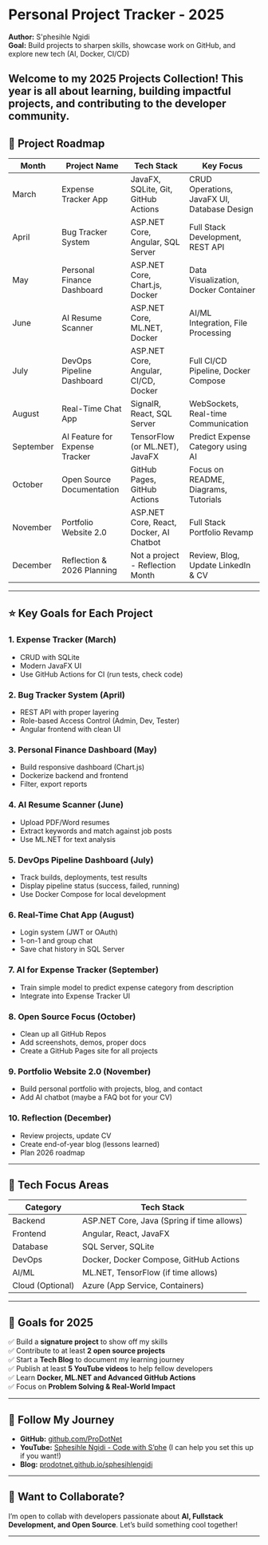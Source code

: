# Personal Project Tracker - 2025  
**Author:** S'phesihle Ngidi  
**Goal:** Build projects to sharpen skills, showcase work on GitHub, and explore new tech (AI, Docker, CI/CD)

Welcome to my **2025 Projects Collection**! This year is all about **learning, building impactful projects, and contributing to the developer community**.
---

## 📅 Project Roadmap

| Month     | Project Name                    | Tech Stack                                               | Key Focus |
|-----------|----------------------------------|---------------------------------------------------|------------|
| March     | Expense Tracker App             | JavaFX, SQLite, Git, GitHub Actions           | CRUD Operations, JavaFX UI, Database Design |
| April     | Bug Tracker System               | ASP.NET Core, Angular, SQL Server          | Full Stack Development, REST API |
| May       | Personal Finance Dashboard   | ASP.NET Core, Chart.js, Docker                  | Data Visualization, Docker Container |
| June      | AI Resume Scanner                  | ASP.NET Core, ML.NET, Docker                       | AI/ML Integration, File Processing |
| July        | DevOps Pipeline Dashboard    | ASP.NET Core, Angular, CI/CD, Docker     | Full CI/CD Pipeline, Docker Compose |
| August   | Real-Time Chat App               | SignalR, React, SQL Server                              | WebSockets, Real-time Communication |
| September | AI Feature for Expense Tracker | TensorFlow (or ML.NET), JavaFX            | Predict Expense Category using AI |
| October   | Open Source Documentation    | GitHub Pages, GitHub Actions                  | Focus on README, Diagrams, Tutorials |
| November | Portfolio Website 2.0            | ASP.NET Core, React, Docker, AI Chatbot | Full Stack Portfolio Revamp |
| December | Reflection & 2026 Planning    | Not a project - Reflection Month          | Review, Blog, Update LinkedIn & CV |

---

## ⭐ Key Goals for Each Project
### 1. Expense Tracker (March)
- CRUD with SQLite
- Modern JavaFX UI
- Use GitHub Actions for CI (run tests, check code)

### 2. Bug Tracker System (April)
- REST API with proper layering
- Role-based Access Control (Admin, Dev, Tester)
- Angular frontend with clean UI

### 3. Personal Finance Dashboard (May)
- Build responsive dashboard (Chart.js)
- Dockerize backend and frontend
- Filter, export reports

### 4. AI Resume Scanner (June)
- Upload PDF/Word resumes
- Extract keywords and match against job posts
- Use ML.NET for text analysis

### 5. DevOps Pipeline Dashboard (July)
- Track builds, deployments, test results
- Display pipeline status (success, failed, running)
- Use Docker Compose for local development

### 6. Real-Time Chat App (August)
- Login system (JWT or OAuth)
- 1-on-1 and group chat
- Save chat history in SQL Server

### 7. AI for Expense Tracker (September)
- Train simple model to predict expense category from description
- Integrate into Expense Tracker UI

### 8. Open Source Focus (October)
- Clean up all GitHub Repos
- Add screenshots, demos, proper docs
- Create a GitHub Pages site for all projects

### 9. Portfolio Website 2.0 (November)
- Build personal portfolio with projects, blog, and contact
- Add AI chatbot (maybe a FAQ bot for your CV)

### 10. Reflection (December)
- Review projects, update CV
- Create end-of-year blog (lessons learned)
- Plan 2026 roadmap

---

## 🚀 Tech Focus Areas
| Category       | Tech Stack |
|----------------|------------|
| Backend        | ASP.NET Core, Java (Spring if time allows) |
| Frontend       | Angular, React, JavaFX |
| Database       | SQL Server, SQLite |
| DevOps         | Docker, Docker Compose, GitHub Actions |
| AI/ML            | ML.NET, TensorFlow (if time allows) |
| Cloud (Optional) | Azure (App Service, Containers) |

---
## 🚀 Goals for 2025

✅ Build a **signature project** to show off my skills  
✅ Contribute to at least **2 open source projects**  
✅ Start a **Tech Blog** to document my learning journey  
✅ Publish at least **5 YouTube videos** to help fellow developers  
✅ Learn **Docker, ML.NET and Advanced GitHub Actions**  
✅ Focus on **Problem Solving & Real-World Impact**

---

## 🎥 Follow My Journey
- **GitHub:** [github.com/ProDotNet](https://github.com/ProDotNet)
- **YouTube:** [Sphesihle Ngidi - Code with S’phe](https://www.youtube.com/@yourchannelname) (I can help you set this up if you want!)
- **Blog:** [prodotnet.github.io/sphesihlengidi](https://prodotnet.github.io/sphesihlengidi)

---

## 💬 Want to Collaborate?
I’m open to collab with developers passionate about **AI, Fullstack Development, and Open Source**. Let’s build something cool together!

---


